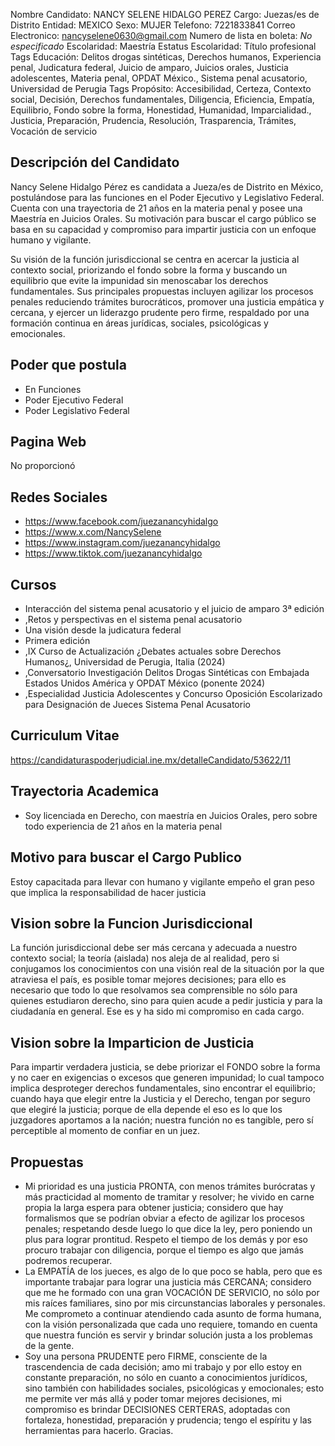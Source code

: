 Nombre Candidato: NANCY SELENE HIDALGO PEREZ
Cargo: Juezas/es de Distrito
Entidad: MEXICO
Sexo: MUJER
Telefono: 7221833841
Correo Electronico: nancyselene0630@gmail.com
Numero de lista en boleta: *No especificado*
Escolaridad: Maestría
Estatus Escolaridad: Título profesional
Tags Educación: Delitos drogas sintéticas, Derechos humanos, Experiencia penal, Judicatura federal, Juicio de amparo, Juicios orales, Justicia adolescentes, Materia penal, OPDAT México., Sistema penal acusatorio, Universidad de Perugia
Tags Propósito: Accesibilidad, Certeza, Contexto social, Decisión, Derechos fundamentales, Diligencia, Eficiencia, Empatía, Equilibrio, Fondo sobre la forma, Honestidad, Humanidad, Imparcialidad., Justicia, Preparación, Prudencia, Resolución, Trasparencia, Trámites, Vocación de servicio


## Descripción del Candidato 

Nancy Selene Hidalgo Pérez es candidata a Jueza/es de Distrito en México, postulándose para las funciones en el Poder Ejecutivo y Legislativo Federal. Cuenta con una trayectoria de 21 años en la materia penal y posee una Maestría en Juicios Orales. Su motivación para buscar el cargo público se basa en su capacidad y compromiso para impartir justicia con un enfoque humano y vigilante.

Su visión de la función jurisdiccional se centra en acercar la justicia al contexto social, priorizando el fondo sobre la forma y buscando un equilibrio que evite la impunidad sin menoscabar los derechos fundamentales. Sus principales propuestas incluyen agilizar los procesos penales reduciendo trámites burocráticos, promover una justicia empática y cercana, y ejercer un liderazgo prudente pero firme, respaldado por una formación continua en áreas jurídicas, sociales, psicológicas y emocionales.


## Poder que postula

- En Funciones
- Poder Ejecutivo Federal
- Poder Legislativo Federal


## Pagina Web

No proporcionó


## Redes Sociales

- https://www.facebook.com/juezanancyhidalgo
- https://www.x.com/NancySelene
- https://www.instagram.com/juezanancyhidalgo
- https://www.tiktok.com/juezanancyhidalgo


## Cursos

- Interacción del sistema penal acusatorio y el juicio de amparo 3ª edición
- ,Retos y perspectivas en el sistema penal acusatorio
- Una visión desde la judicatura federal
- Primera edición
- ,IX Curso de Actualización ¿Debates actuales sobre Derechos Humanos¿, Universidad de Perugia, Italia (2024)
- ,Conversatorio Investigación Delitos Drogas Sintéticas con Embajada Estados Unidos América y OPDAT México (ponente 2024)
- ,Especialidad Justicia Adolescentes y Concurso Oposición Escolarizado para Designación de Jueces Sistema Penal Acusatorio


## Curriculum Vitae

https://candidaturaspoderjudicial.ine.mx/detalleCandidato/53622/11


## Trayectoria Academica

- Soy licenciada en Derecho, con maestría en Juicios Orales, pero sobre todo experiencia de 21 años en la materia penal


## Motivo para buscar el Cargo Publico

Estoy capacitada para llevar con humano y vigilante empeño el gran peso que implica la responsabilidad de hacer justicia


## Vision sobre la Funcion Jurisdiccional

La función jurisdiccional debe ser más cercana y adecuada a nuestro contexto social; la teoría (aislada) nos aleja de al realidad, pero si conjugamos los conocimientos con una visión real de la situación por la que atraviesa el país, es posible tomar mejores decisiones; para ello es necesario que todo lo que resolvamos sea comprensible no sólo para quienes estudiaron derecho, sino para quien acude a pedir justicia y para la ciudadanía en general. Ese es y ha sido mi compromiso en cada cargo.


## Vision sobre la Imparticion de Justicia

Para impartir verdadera justicia, se debe priorizar el FONDO sobre la forma y no caer en exigencias o excesos que generen impunidad; lo cual tampoco implica desproteger derechos fundamentales, sino encontrar el equilibrio; cuando haya que elegir entre la Justicia y el Derecho, tengan por seguro que elegiré la justicia; porque de ella depende el   eso es lo que los juzgadores aportamos a la nación; nuestra función no es tangible, pero sí perceptible al momento de confiar en un juez.


## Propuestas

- Mi prioridad es una justicia PRONTA, con menos trámites burócratas y más practicidad al momento de tramitar y resolver; he vivido en carne propia la larga espera para obtener justicia; considero que hay formalismos que se podrían obviar a efecto de agilizar los procesos penales; respetando desde luego lo que dice la ley, pero poniendo un plus para lograr prontitud. Respeto el tiempo de los demás y por eso procuro trabajar con diligencia, porque el tiempo es algo que jamás podremos recuperar.
- La EMPATÍA de los jueces, es algo de lo que poco se habla, pero que es importante trabajar para lograr una justicia más CERCANA; considero que me he formado con una gran VOCACIÓN DE SERVICIO, no sólo por mis raíces familiares, sino por mis circunstancias laborales y personales. Me comprometo a continuar atendiendo cada asunto de forma humana, con la visión personalizada que cada uno requiere, tomando en cuenta que nuestra función es servir y brindar solución justa a los problemas de la gente.
- Soy una persona PRUDENTE pero FIRME, consciente de la trascendencia de cada decisión; amo mi trabajo y por ello estoy en constante preparación, no sólo en cuanto a conocimientos jurídicos, sino también con habilidades sociales, psicológicas y emocionales; esto me permite ver más allá y poder tomar mejores decisiones, mi compromiso es brindar DECISIONES CERTERAS, adoptadas con fortaleza, honestidad, preparación y prudencia; tengo el espíritu y las herramientas para hacerlo. Gracias.


